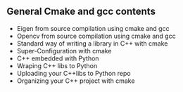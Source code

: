 ## General Cmake and gcc contents

* Eigen from source compilation using cmake and gcc
* Opencv from source compilation using cmake and gcc
* Standard way of writing a library in C++ with cmake
* Super-Configuration with cmake
* C++ embedded with Python
* Wraping C++ libs to Python
* Uploading your C++libs to Python repo
* Organizing your C++ project with cmake 